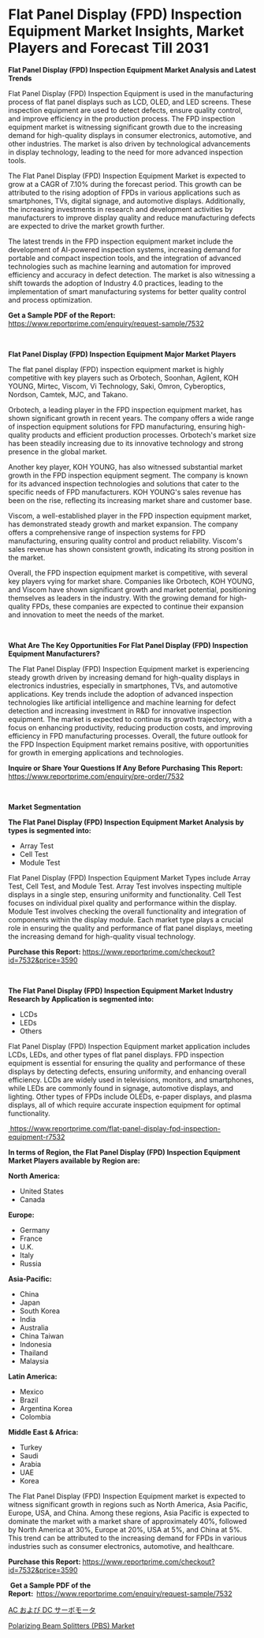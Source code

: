 <p><h1>Flat Panel Display (FPD) Inspection Equipment Market Insights, Market Players and Forecast Till 2031</h1></p><p><strong>Flat Panel Display (FPD) Inspection Equipment Market Analysis and Latest Trends</strong></p>
<p><p>Flat Panel Display (FPD) Inspection Equipment is used in the manufacturing process of flat panel displays such as LCD, OLED, and LED screens. These inspection equipment are used to detect defects, ensure quality control, and improve efficiency in the production process. The FPD inspection equipment market is witnessing significant growth due to the increasing demand for high-quality displays in consumer electronics, automotive, and other industries. The market is also driven by technological advancements in display technology, leading to the need for more advanced inspection tools.</p><p>The Flat Panel Display (FPD) Inspection Equipment Market is expected to grow at a CAGR of 7.10% during the forecast period. This growth can be attributed to the rising adoption of FPDs in various applications such as smartphones, TVs, digital signage, and automotive displays. Additionally, the increasing investments in research and development activities by manufacturers to improve display quality and reduce manufacturing defects are expected to drive the market growth further.</p><p>The latest trends in the FPD inspection equipment market include the development of AI-powered inspection systems, increasing demand for portable and compact inspection tools, and the integration of advanced technologies such as machine learning and automation for improved efficiency and accuracy in defect detection. The market is also witnessing a shift towards the adoption of Industry 4.0 practices, leading to the implementation of smart manufacturing systems for better quality control and process optimization.</p></p>
<p><strong>Get a Sample PDF of the Report:&nbsp;</strong> <a href="https://www.reportprime.com/enquiry/request-sample/7532">https://www.reportprime.com/enquiry/request-sample/7532</a></p>
<p>&nbsp;</p>
<p><strong>Flat Panel Display (FPD) Inspection Equipment Major Market Players</strong></p>
<p><p>The flat panel display (FPD) inspection equipment market is highly competitive with key players such as Orbotech, Soonhan, Agilent, KOH YOUNG, Mirtec, Viscom, Vi Technology, Saki, Omron, Cyberoptics, Nordson, Camtek, MJC, and Takano.</p><p>Orbotech, a leading player in the FPD inspection equipment market, has shown significant growth in recent years. The company offers a wide range of inspection equipment solutions for FPD manufacturing, ensuring high-quality products and efficient production processes. Orbotech's market size has been steadily increasing due to its innovative technology and strong presence in the global market.</p><p>Another key player, KOH YOUNG, has also witnessed substantial market growth in the FPD inspection equipment segment. The company is known for its advanced inspection technologies and solutions that cater to the specific needs of FPD manufacturers. KOH YOUNG's sales revenue has been on the rise, reflecting its increasing market share and customer base.</p><p>Viscom, a well-established player in the FPD inspection equipment market, has demonstrated steady growth and market expansion. The company offers a comprehensive range of inspection systems for FPD manufacturing, ensuring quality control and product reliability. Viscom's sales revenue has shown consistent growth, indicating its strong position in the market.</p><p>Overall, the FPD inspection equipment market is competitive, with several key players vying for market share. Companies like Orbotech, KOH YOUNG, and Viscom have shown significant growth and market potential, positioning themselves as leaders in the industry. With the growing demand for high-quality FPDs, these companies are expected to continue their expansion and innovation to meet the needs of the market.</p></p>
<p>&nbsp;</p>
<p><strong>What Are The Key Opportunities For Flat Panel Display (FPD) Inspection Equipment Manufacturers?</strong></p>
<p><p>The Flat Panel Display (FPD) Inspection Equipment market is experiencing steady growth driven by increasing demand for high-quality displays in electronics industries, especially in smartphones, TVs, and automotive applications. Key trends include the adoption of advanced inspection technologies like artificial intelligence and machine learning for defect detection and increasing investment in R&D for innovative inspection equipment. The market is expected to continue its growth trajectory, with a focus on enhancing productivity, reducing production costs, and improving efficiency in FPD manufacturing processes. Overall, the future outlook for the FPD Inspection Equipment market remains positive, with opportunities for growth in emerging applications and technologies.</p></p>
<p><strong>Inquire or Share Your Questions If Any Before Purchasing This Report:</strong> <a href="https://www.reportprime.com/enquiry/pre-order/7532">https://www.reportprime.com/enquiry/pre-order/7532</a></p>
<p>&nbsp;</p>
<p><strong>Market Segmentation</strong></p>
<p><strong>The Flat Panel Display (FPD) Inspection Equipment Market Analysis by types is segmented into:</strong></p>
<p><ul><li>Array Test</li><li>Cell Test</li><li>Module Test</li></ul></p>
<p><p>Flat Panel Display (FPD) Inspection Equipment Market Types include Array Test, Cell Test, and Module Test. Array Test involves inspecting multiple displays in a single step, ensuring uniformity and functionality. Cell Test focuses on individual pixel quality and performance within the display. Module Test involves checking the overall functionality and integration of components within the display module. Each market type plays a crucial role in ensuring the quality and performance of flat panel displays, meeting the increasing demand for high-quality visual technology.</p></p>
<p><strong>Purchase this Report:&nbsp;</strong><a href="https://www.reportprime.com/checkout?id=7532&price=3590">https://www.reportprime.com/checkout?id=7532&price=3590</a></p>
<p>&nbsp;</p>
<p><strong>The Flat Panel Display (FPD) Inspection Equipment Market Industry Research by Application is segmented into:</strong></p>
<p><ul><li>LCDs</li><li>LEDs</li><li>Others</li></ul></p>
<p><p>Flat Panel Display (FPD) Inspection Equipment market application includes LCDs, LEDs, and other types of flat panel displays. FPD inspection equipment is essential for ensuring the quality and performance of these displays by detecting defects, ensuring uniformity, and enhancing overall efficiency. LCDs are widely used in televisions, monitors, and smartphones, while LEDs are commonly found in signage, automotive displays, and lighting. Other types of FPDs include OLEDs, e-paper displays, and plasma displays, all of which require accurate inspection equipment for optimal functionality.</p></p>
<p><a href="https://www.reportprime.com/flat-panel-display-fpd-inspection-equipment-r7532">&nbsp;https://www.reportprime.com/flat-panel-display-fpd-inspection-equipment-r7532</a></p>
<p><strong>In terms of Region, the Flat Panel Display (FPD) Inspection Equipment Market Players available by Region are:</strong></p>
<p>
    <p> <strong> North America: </strong>
        <ul>
            <li>United States</li>
            <li>Canada</li>
        </ul>
        </p> 
    <p> <strong> Europe: </strong>
        <ul>
            <li>Germany</li>
            <li>France</li>
            <li>U.K.</li>
            <li>Italy</li>
            <li>Russia</li>
        </ul>
        </p> 
    <p> <strong> Asia-Pacific: </strong>
        <ul>
            <li>China</li>
            <li>Japan</li>
            <li>South Korea</li>
            <li>India</li>
            <li>Australia</li>
            <li>China Taiwan</li>
            <li>Indonesia</li>
            <li>Thailand</li>
            <li>Malaysia</li>
        </ul>
        </p> 
    <p> <strong> Latin America: </strong>
        <ul>
            <li>Mexico</li>
            <li>Brazil</li>
            <li>Argentina Korea</li>
            <li>Colombia</li>
        </ul>
        </p> 
    <p> <strong> Middle East & Africa: </strong>
        <ul>
            <li>Turkey</li>
            <li>Saudi</li>
            <li>Arabia</li>
            <li>UAE</li>
            <li>Korea</li>
        </ul>
    </p>
    </p>
<p><p>The Flat Panel Display (FPD) Inspection Equipment market is expected to witness significant growth in regions such as North America, Asia Pacific, Europe, USA, and China. Among these regions, Asia Pacific is expected to dominate the market with a market share of approximately 40%, followed by North America at 30%, Europe at 20%, USA at 5%, and China at 5%. This trend can be attributed to the increasing demand for FPDs in various industries such as consumer electronics, automotive, and healthcare.</p></p>
<p><strong>Purchase this Report: </strong><a href="https://www.reportprime.com/checkout?id=7532&price=3590">https://www.reportprime.com/checkout?id=7532&price=3590</a></p>
<p>&nbsp;<strong>Get a Sample PDF of the Report:&nbsp;&nbsp;</strong><a href="https://www.reportprime.com/enquiry/request-sample/7532">https://www.reportprime.com/enquiry/request-sample/7532</a></p>
<p><strong></strong></p>
<p><p><a href="https://github.com/BrionnaBoyle/Market-Research-Report-List-1/blob/main/295781076541.md">AC および DC サーボモータ</a></p><p><a href="https://github.com/ElmoRunolfsson2023/Market-Research-Report-List-1/blob/main/polarizing-beam-splitters-pbs-market.md">Polarizing Beam Splitters (PBS) Market</a></p></p>